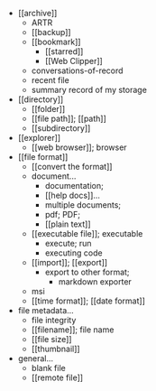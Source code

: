 - [[archive]]
    - ARTR
    - [[backup]]
    - [[bookmark]]
        - [[starred]]
        - [[Web Clipper]]
    - conversations-of-record
    - recent file
    - summary record of my storage
- [[directory]]
    - [[folder]]
    - [[file path]]; [[path]]
    - [[subdirectory]]
- [[explorer]]
    - [[web browser]]; browser
- [[file format]]
    - [[convert the format]]
    - document...
        - documentation;
        - [[help docs]]...
        - multiple documents;
        - pdf; PDF;
        - [[plain text]]
    - [[executable file]]; executable
        - execute; run
        - executing code
    - [[import]]; [[export]]
        - export to other format;
            - markdown exporter
    - msi
    - [[time format]]; [[date format]]
- file metadata...
    - file integrity
    - [[filename]]; file name
    - [[file size]]
    - [[thumbnail]]
- general...
    - blank file
    - [[remote file]]
